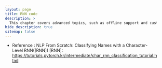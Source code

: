 ```yaml
---
layout: page
title: RNN code 
description: >
  This chapter covers advanced topics, such as offline support and custom JS builds. Codings skills are recommended.
hide_description: true
sitemap: false
---
```

- Reference : NLP From Scratch: Classifying Names with a Character-Level RNN([RNN])
  [RNN]: https://tutorials.pytorch.kr/intermediate/char_rnn_classification_tutorial.html


<script src="https://gist.github.com/shiney5213/4a8386fba43cafc4d68b918fcd6f1f19.js"></script>